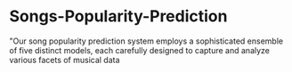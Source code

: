 # Songs-Popularity-Prediction
"Our song popularity prediction system employs a sophisticated ensemble of five distinct models, each carefully designed to capture and analyze various facets of musical data
